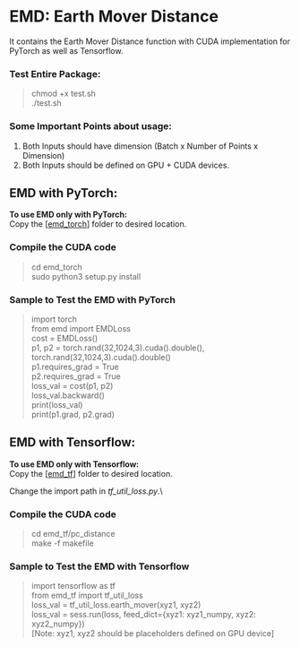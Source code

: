# EMD: Earth Mover Distance
It contains the Earth Mover Distance function with CUDA implementation for PyTorch as well as Tensorflow.

### Test Entire Package:
> chmod +x test.sh\
> ./test.sh

### Some Important Points about usage:
1. Both Inputs should have dimension (Batch x Number of Points x Dimension)
2. Both Inputs should be defined on GPU + CUDA devices.

## EMD with PyTorch:
**To use EMD only with PyTorch:**\
Copy the \[[emd_torch](https://github.com/vinits5/emd/blob/master/emd_torch/)\] folder to desired location.

### Compile the CUDA code
> cd emd_torch\
> sudo python3 setup.py install

### Sample to Test the EMD with PyTorch
> import torch\
> from emd import EMDLoss\
> cost = EMDLoss()\
> p1, p2 = torch.rand(32,1024,3).cuda().double(), torch.rand(32,1024,3).cuda().double()\
> p1.requires_grad = True\
> p2.requires_grad = True\
> loss_val = cost(p1, p2)\
> loss_val.backward()\
> print(loss_val)\
> print(p1.grad, p2.grad)

## EMD with Tensorflow:
**To use EMD only with Tensorflow:**\
Copy the \[[emd_tf](https://github.com/vinits5/emd/blob/master/emd_tf/)\] folder to desired location.

Change the import path in *tf_util_loss.py*.\
### Compile the CUDA code
> cd emd_tf/pc_distance\
> make -f makefile

### Sample to Test the EMD with Tensorflow
> import tensorflow as tf\
> from emd_tf import tf_util_loss\
> loss_val = tf_util_loss.earth_mover(xyz1, xyz2)\
> loss_val = sess.run(loss, feed_dict={xyz1: xyz1_numpy, xyz2: xyz2_numpy})\
[Note: xyz1, xyz2 should be placeholders defined on GPU device]